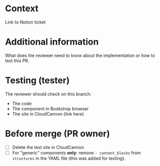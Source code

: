 # Context

Link to Notion ticket

# Additional information

What does the reviewer need to know about the implementation or how to test this PR.

# Testing (tester)

The reviewer should check on this branch:

- The code
- The component in Bookshop browser
- The site in CloudCannon (link here)

# Before merge (PR owner)

- [ ] Delete the test site in CloudCannon
- [ ] For "generic" components **only**: remove `- content_blocks` from `structures` in the YAML file (this was added for testing).
